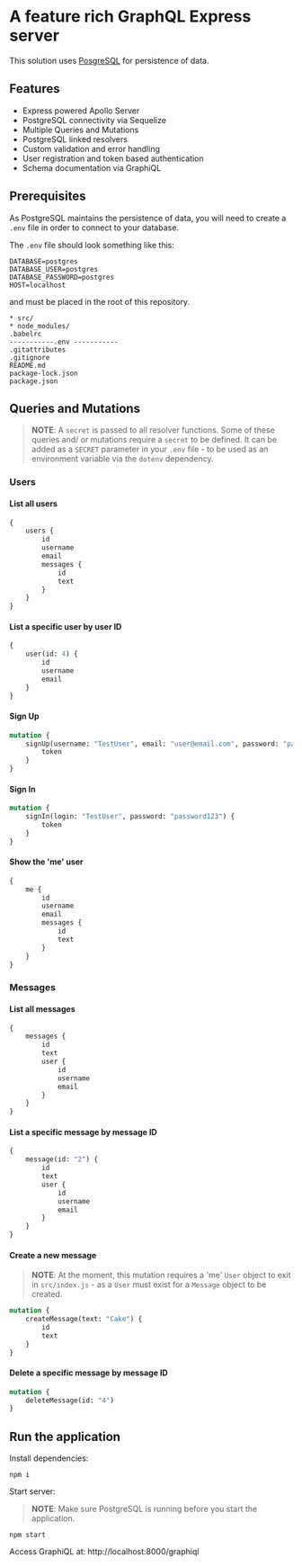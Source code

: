 # A feature rich GraphQL Express server

This solution uses [PosgreSQL](https://www.postgresql.org/) for persistence of data.

## Features
* Express powered Apollo Server
* PostgreSQL connectivity via Sequelize
* Multiple Queries and Mutations
* PostgreSQL linked resolvers
* Custom validation and error handling
* User registration and token based authentication
* Schema documentation via GraphiQL

## Prerequisites

As PostgreSQL maintains the persistence of data, you will need to create a `.env` file in order to connect to your database.

The `.env` file should look something like this:

```
DATABASE=postgres
DATABASE_USER=postgres
DATABASE_PASSWORD=postgres
HOST=localhost
```

and must be placed in the root of this repository.

```
* src/
* node_modules/
.babelrc
-----------.env -----------
.gitattributes
.gitignore
README.md
package-lock.json
package.json
```

## Queries and Mutations

> **NOTE**: A `secret` is passed to all resolver functions. Some of these queries and/ or mutations require a `secret` to be defined. It can be added as a `SECRET` parameter in your `.env` file - to be used as an environment variable via the `dotenv` dependency. 

### Users

#### List all users
```graphql
{
    users {
        id
        username
        email
        messages {
            id
            text
        }
    }
}
```

#### List a specific user by user ID
```graphql
{
    user(id: 4) {
        id
        username
        email
    }
}
```

#### Sign Up 
```graphql
mutation {
	signUp(username: "TestUser", email: "user@email.com", password: "password123") {
        token
    }
}
```

#### Sign In 
```graphql
mutation {
    signIn(login: "TestUser", password: "password123") {
        token
    }
}
```

#### Show the 'me' user
```graphql
{
    me {
        id
        username
        email
        messages {
            id
            text
        }
    }
}
```

### Messages

#### List all messages
```graphql
{
    messages {
        id
        text
        user {
            id
            username
            email
        }
    }
}
```

#### List a specific message by message ID
```graphql
{
    message(id: "2") {
        id
        text
        user {
            id
            username
            email
        }
    }
}
```

#### Create a new message

> **NOTE**: At the moment, this mutation requires a 'me' `User` object to exit in `src/index.js` - as a `User` must exist for a `Message` object to be created.

```graphql
mutation {
    createMessage(text: "Cake") {
        id
        text
    }
}
```
#### Delete a specific message by message ID

```graphql
mutation {
    deleteMessage(id: "4")
}
```

## Run the application

Install dependencies:

    npm i

Start server: 

> **NOTE**: Make sure PostgreSQL is running before you start the application.

    npm start

Access GraphiQL at:
http://localhost:8000/graphiql